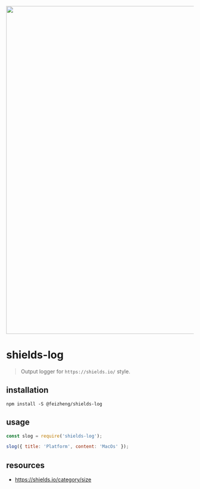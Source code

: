 <p align="center">
  <a href="https://afeiship.github.io/shields-log">
    <img width="880" src="https://tva1.sinaimg.cn/large/006tNbRwgy1gasn0690pcj311a0kwq7q.jpg">
  </a>
</p>

# shields-log
> Output logger for `https://shields.io/` style.

## installation
```shell
npm install -S @feizheng/shields-log 
```

## usage
```js
const slog = require('shields-log');

slog({ title: 'Platform', content: 'MacOs' });
```

## resources
- https://shields.io/category/size
